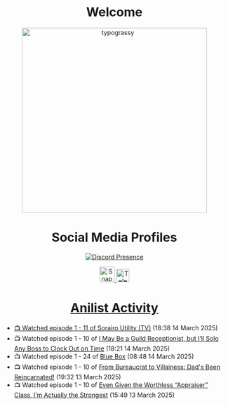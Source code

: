 <div align="center">

# Welcome
<a href="https://github.com/kawarimidoll/typograssy">
    <img alt="typograssy" src="https://typograssy.deno.dev/api?text=%E3%82%88%E3%81%86%E3%81%93%E3%81%9D%E3%81%BF%E3%81%AA%E3%81%95%E3%82%93%20-%20Sheby--&&l0=none&l1=82d9d0&l2=027353&l3=038c4c&l4=01402e&bg=none&frame=none&speed=100&comment=" width="421.99">
</a>

</div>

<div align="center">

# Social Media Profiles

[![Discord Presence](https://lanyard.cnrad.dev/api/612532963938271232)](https://discord.com/users/612532963938271232)


<a href="https://www.snapchat.com/add/a.sheby" title="Snapchat Profile">
    <img src="https://www.freepnglogos.com/uploads/snapchat-logo-png-0.png" width="35" alt="Snapchat Logo" />


<a href="https://t.me/ASheby" title="Telegram Profile">
    <img src="https://www.freepnglogos.com/uploads/telegram-logo-png-0.png" width="30" alt="Telegram Logo" />


</div>

<div align="center">

# Anilist Activity

</div>

<!-- ANILIST_ACTIVITY:start -->

-   📺 Watched episode 1 - 11 of [Sorairo Utility (TV)](https://anilist.co/anime/174596) (18:38 14 March 2025)
-   📺 Watched episode 1 - 10 of [I May Be a Guild Receptionist, but I’ll Solo Any Boss to Clock Out on Time](https://anilist.co/anime/167143) (18:21 14 March 2025)
-   📺 Watched episode 1 - 24 of [Blue Box](https://anilist.co/anime/170942) (08:48 14 March 2025)
-   📺 Watched episode 1 - 10 of [From Bureaucrat to Villainess: Dad's Been Reincarnated!](https://anilist.co/anime/172453) (19:32 13 March 2025)
-   📺 Watched episode 1 - 10 of [Even Given the Worthless “Appraiser” Class, I’m Actually the Strongest](https://anilist.co/anime/178548) (15:49 13 March 2025)

<!-- ANILIST_ACTIVITY:end -->
